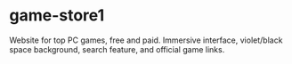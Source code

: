 # game-store1
Website for top PC games, free and paid. Immersive interface, violet/black space background, search feature, and official game links.
